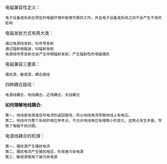 电磁兼容性定义：
 ```
电子设备或系统在预定的电磁环境中能够可靠的工作，并且电子设备或系统之间不会产生不良的影响
```
电磁发射方式有两大类：
```
通过电源线发射，叫传导发射
通过辐射电磁波，叫辐射发射
电源线传导发射也会产生伴随辐射发射，产生辐射性的电磁骚扰
```
电磁兼容三要素：
```
骚扰源，敏感源，耦合路径
```
四种耦合路径：
```
电源线耦合，地线耦合，近场耦合，天线耦合
```
**如何理解地线耦合:**
```
第一，地线是电源或信号电流的返回路径，所以地线电流导致地线上有电压。
第二，地线作为整个系统的电位参考点，不允许地线电位有哦微小的变化。这两点发生矛盾，导致了电磁干扰问题。
```
电源线耦合的机理：
```
第一，骚扰源产生骚扰电流
第二，骚扰电流产生骚扰电压，形成被污染电源
第三，敏感源使用了被污染电源
```
